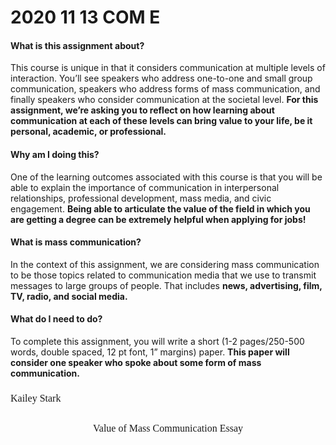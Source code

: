 # 2020 11 13 COM E
#### **What is this assignment about?**

This course is unique in that it considers communication at multiple levels of interaction. You’ll see speakers who address one-to-one and small group communication, speakers who address forms of mass communication, and finally speakers who consider communication at the societal level. **For this assignment, we’re asking you to reflect on how learning about communication at each of these levels can bring value to your life, be it personal, academic, or professional.**

#### **Why am I doing this?**

One of the learning outcomes associated with this course is that you will be able to explain the importance of communication in interpersonal relationships, professional development, mass media, and civic engagement. **Being able to articulate the value of the field in which you are getting a degree can be extremely helpful when applying for jobs!**

#### **What is mass communication?**

In the context of this assignment, we are considering mass communication to be those topics related to communication media that we use to transmit messages to large groups of people. That includes **news, advertising, film, TV, radio, and social media.**

#### **What do I need to do?**

To complete this assignment, you will write a short (1-2 pages/250-500 words, double spaced, 12 pt font, 1” margins) paper.
**This paper will consider one speaker who spoke about some form of mass communication.**
<!-- The following speakers qualify for this assignment: -->


<p style="line-height: 2; font-family: Times New Roman; font-size:16px">Kailey Stark</p>
<p style="text-align: center; line-height: 2; font-family: Times New Roman; font-size:16px">Value of Mass Communication  Essay</p>
<!--  -->
<!--  -->
<!--  -->
<p style="line-height: 2; font-family: Times New Roman; font-size:16px">

























</p>
